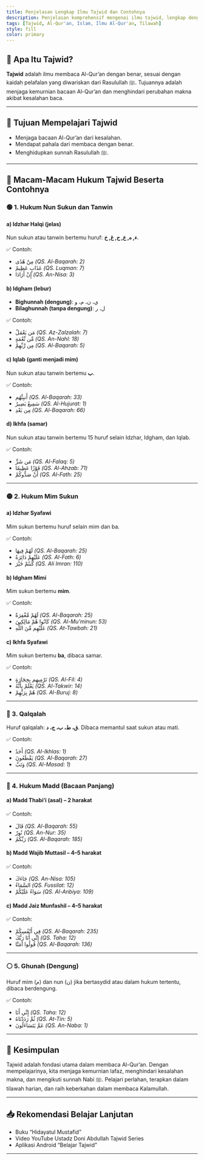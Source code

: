 ```yaml
---
title: Penjelasan Lengkap Ilmu Tajwid dan Contohnya
description: Penjelasan komprehensif mengenai ilmu tajwid, lengkap dengan contoh hukum bacaan tajwid dan ayat Al-Qur’an beserta nama suratnya.
tags: [Tajwid, Al-Qur'an, Islam, Ilmu Al-Qur'an, Tilawah]
style: fill
color: primary
---
```


## 📖 Apa Itu Tajwid?

**Tajwid** adalah ilmu membaca Al-Qur’an dengan benar, sesuai dengan kaidah pelafalan yang diwariskan dari Rasulullah ﷺ. Tujuannya adalah menjaga kemurnian bacaan Al-Qur’an dan menghindari perubahan makna akibat kesalahan baca.

---

## 🎯 Tujuan Mempelajari Tajwid

- Menjaga bacaan Al-Qur’an dari kesalahan.
- Mendapat pahala dari membaca dengan benar.
- Menghidupkan sunnah Rasulullah ﷺ.

---

## 🧠 Macam-Macam Hukum Tajwid Beserta Contohnya

### 🟢 1. Hukum Nun Sukun dan Tanwin

#### a) **Idzhar Halqi (jelas)**
Nun sukun atau tanwin bertemu huruf: **ء, ه, ع, ح, غ, خ**.

✅ Contoh:
- مِنْ هُدًى *(QS. Al-Baqarah: 2)*
- عَذَابٍ عَظِيمٌ *(QS. Luqman: 7)*
- إِنْ أَرَادَا *(QS. An-Nisa: 3)*

#### b) **Idgham** (lebur)
- **Bighunnah (dengung)**: ي، ن، م، و
- **Bilaghunnah (tanpa dengung)**: ل، ر

✅ Contoh:
- مَن يَعْمَلْ *(QS. Az-Zalzalah: 7)*
- مِّن نِّعْمَةٍ *(QS. An-Nahl: 18)*
- مِن رَّبِّهِمْ *(QS. Al-Baqarah: 5)*

#### c) **Iqlab (ganti menjadi mim)**
Nun sukun atau tanwin bertemu **ب**.

✅ Contoh:
- أَنبِئْهُم *(QS. Al-Baqarah: 33)*
- سَمِيعٌ بَصِيرٌ *(QS. Al-Hujurat: 1)*
- مِن بَعْدِ *(QS. Al-Baqarah: 66)*

#### d) **Ikhfa (samar)**
Nun sukun atau tanwin bertemu 15 huruf selain Idzhar, Idgham, dan Iqlab.

✅ Contoh:
- مَن شَرٍّ *(QS. Al-Falaq: 5)*
- فَوْزًا عَظِيمًا *(QS. Al-Ahzab: 71)*
- أَنْ صَدُّوكُمْ *(QS. Al-Fath: 25)*

---

### 🟡 2. Hukum Mim Sukun

#### a) **Idzhar Syafawi**
Mim sukun bertemu huruf selain mim dan ba.

✅ Contoh:
- لَهُمْ فِيهَا *(QS. Al-Baqarah: 25)*
- عَلَيْهِمْ دَائِرَةُ *(QS. Al-Fath: 6)*
- كُنتُمْ خَيْرَ *(QS. Ali Imran: 110)*

#### b) **Idgham Mimi**
Mim sukun bertemu **mim**.

✅ Contoh:
- لَهُمْ مَّغْفِرَةٌ *(QS. Al-Baqarah: 25)*
- كَانُوا هُمْ مَالِكِينَ *(QS. Al-Mu’minun: 53)*
- عَلَيْهِم مِّنَ اللَّهِ *(QS. At-Tawbah: 21)*

#### c) **Ikhfa Syafawi**
Mim sukun bertemu **ba**, dibaca samar.

✅ Contoh:
- تَرْمِيهِم بِحِجَارَةٍ *(QS. Al-Fil: 4)*
- يَعْلَمْ بِأَنَّهُ *(QS. Al-Takwir: 14)*
- هُمْ بِرَبِّهِمْ *(QS. Al-Buruj: 8)*

---

### 🔵 3. Qalqalah

Huruf qalqalah: **ق، ط، ب، ج، د**. Dibaca memantul saat sukun atau mati.

✅ Contoh:
- أَحَدٌ *(QS. Al-Ikhlas: 1)*
- يَقْطَعُونَ *(QS. Al-Baqarah: 27)*
- وَتَبَّ *(QS. Al-Masad: 1)*

---

### 🔴 4. Hukum Madd (Bacaan Panjang)

#### a) **Madd Thabi’i (asal)** – 2 harakat
✅ Contoh:
- قَالَ *(QS. Al-Baqarah: 55)*
- نُورٌ *(QS. An-Nur: 35)*
- رَبِّكُمُ *(QS. Al-Baqarah: 185)*

#### b) **Madd Wajib Muttasil** – 4–5 harakat
✅ Contoh:
- جَاءَكَ *(QS. An-Nisa: 105)*
- السَّمَاءُ *(QS. Fussilat: 12)*
- سَوَاءً عَلَيْكُمْ *(QS. Al-Anbiya: 109)*

#### c) **Madd Jaiz Munfashil** – 4–5 harakat
✅ Contoh:
- فِي أَنْفُسِكُمْ *(QS. Al-Baqarah: 235)*
- إِنِّي أَنَا رَبُّكَ *(QS. Taha: 12)*
- قُولُوا آمَنَّا *(QS. Al-Baqarah: 136)*

---

### ⚪ 5. Ghunah (Dengung)

Huruf mim (م) dan nun (ن) jika bertasydid atau dalam hukum tertentu, dibaca berdengung.

✅ Contoh:
- إِنِّي أَنَا *(QS. Taha: 12)*
- ثُمَّ رَدَدْنَاهُ *(QS. At-Tin: 5)*
- عَمَّ يَتَسَاءَلُونَ *(QS. An-Naba: 1)*

---

## 📌 Kesimpulan

Tajwid adalah fondasi utama dalam membaca Al-Qur’an. Dengan mempelajarinya, kita menjaga kemurnian lafaz, menghindari kesalahan makna, dan mengikuti sunnah Nabi ﷺ. Pelajari perlahan, terapkan dalam tilawah harian, dan raih keberkahan dalam membaca Kalamullah.

---

## 📥 Rekomendasi Belajar Lanjutan
- Buku “Hidayatul Mustafid”
- Video YouTube Ustadz Doni Abdullah Tajwid Series
- Aplikasi Android “Belajar Tajwid”

---
